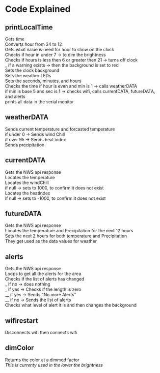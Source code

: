 # Code Explained

## printLocalTime
Gets time\
Converts hour from 24 to 12\
Gets what value is need for hour to show on the clock\
Checks if hour in under 7 -> to dim the brightness\
Checks if hours is less then 6 or greater then 21 -> turns off clock\
_ if a warning exists -> then the background is set to red\
Sets the clock background\
Sets the weather LEDs\
Sets the seconds, minutes, and hours\
Checks the time if hour is even and min is 1 -> calls weatherDATA\
if min is base 5 and sec is 1 -> checks wifi, calls currentDATA, futureDATA, and alerts\
prints all data in the serial monitor

## weatherDATA
Sends current temperature and forcasted temperature\
if under 0 -> Sends wind Chill\
if over 95 -> Sends heat index\
Sends precipitation

## currentDATA
Gets the NWS api response\
Locates the temperature\
Locates the windChill\
if null -> sets to 1000, to confirm it does not exist\
Locates the heatIndex\
if null -> sets to -1000, to confirm it does not exist

## futureDATA
Gets the NWS api response\
Locates the temperature and Precipitation for the next 12 hours\
Sets the next 2 hours for both temperature and Precipitation\
They get used as the data values for weather

## alerts
Gets the NWS api response\
Loops to get all the alerts for the area\
Checks if the list of alerts has changed\
_ if no  -> does nothing\
_ if yes -> Checks if the length is zero\
__ if yes -> Sends "No more Alerts"\
__ if no  -> Sends the list of alerts\
Checks what level of alert it is and then changes the background

## wifirestart
Disconnects wifi then connects wifi

## dimColor
Returns the color at a dimmed factor\
_This is currenty used in the lower the brightness_
